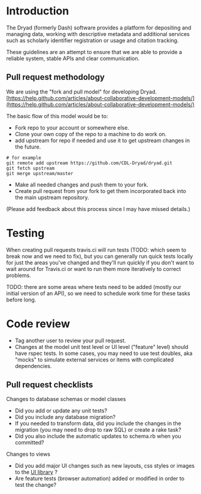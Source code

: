 # Introduction

The Dryad (formerly Dash) software provides a platform for depositing and managing data, working with descriptive metadata and additional services such as scholarly identifier registration or usage and citation tracking.

These guidelines are an attempt to ensure that we are able to provide a reliable system, stable APIs and clear communication.


## Pull request methodology
We are using the "fork and pull model" for developing Dryad. [https://help.github.com/articles/about-collaborative-development-models/](https://help.github.com/articles/about-collaborative-development-models/) 

The basic flow of this model would be to:

  - Fork repo to your account or somewhere else.
  - Clone your own copy of the repo to a machine to do work on.
  - add upstream for repo if needed and use it to get upstream changes in the future.

```
# for example
git remote add upstream https://github.com/CDL-Dryad/dryad.git
git fetch upstream
git merge upstream/master
```
  
  - Make all needed changes and push them to your fork.
  - Create pull request from your fork to get them incorporated back into the main upstream repository.

(Please add feedback about this process since I may have missed details.)

# Testing
When creating pull requests travis.ci will run tests (TODO: which seem to break now and we need to fix), but you can generally run quick tests locally for just the areas you've changed and they'll run quickly if you don't want to wait around for Travis.ci or want to run them more iteratively to correct problems.

TODO: there are some areas where tests need to be added (mostly our initial version of an API), so we need to schedule work time for these tasks before long.

# Code review
- Tag another user to review your pull request.
- Changes at the model unit test level or UI level ("feature" level) should have rspec tests.  In some cases, you may need to use test doubles, aka "mocks" to simulate external services or items with complicated dependencies.

## Pull request checklists

Changes to database schemas or model classes

- Did you add or update any unit tests?
- Did you include any database migration?
- If you needed to transform data, did you include the changes in the migration (you may need to drop to raw SQL) or create a rake task?
- Did you also include the automatic updates to schema.rb when you committed?

Changes to views

- Did you add major UI changes such as new layouts, css styles or images to the [UI library](https://github.com/CDL-Dryad/stash/tree/master/stash_engine/ui-library) ?
- Are feature tests (browser automation) added or modified in order to test the change?




  

